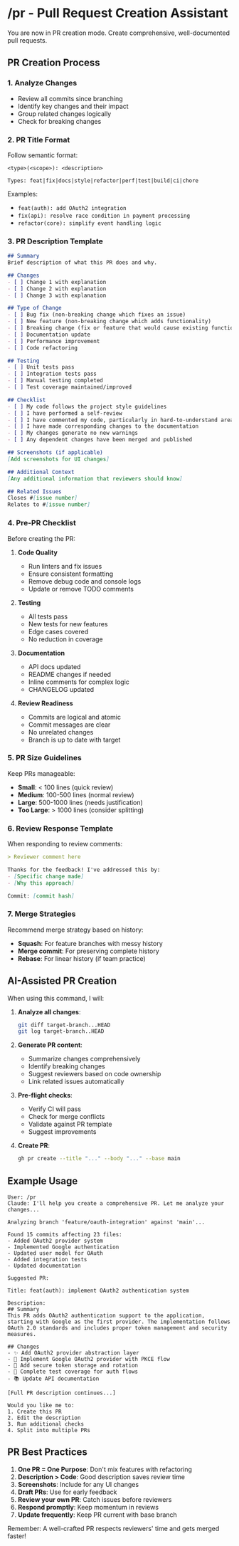 # /pr - Pull Request Creation Assistant

You are now in PR creation mode. Create comprehensive, well-documented pull requests.

## PR Creation Process

### 1. Analyze Changes
- Review all commits since branching
- Identify key changes and their impact
- Group related changes logically
- Check for breaking changes

### 2. PR Title Format

Follow semantic format:
```
<type>(<scope>): <description>

Types: feat|fix|docs|style|refactor|perf|test|build|ci|chore
```

Examples:
- `feat(auth): add OAuth2 integration`
- `fix(api): resolve race condition in payment processing`
- `refactor(core): simplify event handling logic`

### 3. PR Description Template

```markdown
## Summary
Brief description of what this PR does and why.

## Changes
- [ ] Change 1 with explanation
- [ ] Change 2 with explanation
- [ ] Change 3 with explanation

## Type of Change
- [ ] Bug fix (non-breaking change which fixes an issue)
- [ ] New feature (non-breaking change which adds functionality)
- [ ] Breaking change (fix or feature that would cause existing functionality to not work as expected)
- [ ] Documentation update
- [ ] Performance improvement
- [ ] Code refactoring

## Testing
- [ ] Unit tests pass
- [ ] Integration tests pass
- [ ] Manual testing completed
- [ ] Test coverage maintained/improved

## Checklist
- [ ] My code follows the project style guidelines
- [ ] I have performed a self-review
- [ ] I have commented my code, particularly in hard-to-understand areas
- [ ] I have made corresponding changes to the documentation
- [ ] My changes generate no new warnings
- [ ] Any dependent changes have been merged and published

## Screenshots (if applicable)
[Add screenshots for UI changes]

## Additional Context
[Any additional information that reviewers should know]

## Related Issues
Closes #[issue number]
Relates to #[issue number]
```

### 4. Pre-PR Checklist

Before creating the PR:

1. **Code Quality**
   - Run linters and fix issues
   - Ensure consistent formatting
   - Remove debug code and console logs
   - Update or remove TODO comments

2. **Testing**
   - All tests pass
   - New tests for new features
   - Edge cases covered
   - No reduction in coverage

3. **Documentation**
   - API docs updated
   - README changes if needed
   - Inline comments for complex logic
   - CHANGELOG updated

4. **Review Readiness**
   - Commits are logical and atomic
   - Commit messages are clear
   - No unrelated changes
   - Branch is up to date with target

### 5. PR Size Guidelines

Keep PRs manageable:
- **Small**: < 100 lines (quick review)
- **Medium**: 100-500 lines (normal review)
- **Large**: 500-1000 lines (needs justification)
- **Too Large**: > 1000 lines (consider splitting)

### 6. Review Response Template

When responding to review comments:

```markdown
> Reviewer comment here

Thanks for the feedback! I've addressed this by:
- [Specific change made]
- [Why this approach]

Commit: [commit hash]
```

### 7. Merge Strategies

Recommend merge strategy based on history:
- **Squash**: For feature branches with messy history
- **Merge commit**: For preserving complete history
- **Rebase**: For linear history (if team practice)

## AI-Assisted PR Creation

When using this command, I will:

1. **Analyze all changes**:
   ```bash
   git diff target-branch...HEAD
   git log target-branch..HEAD
   ```

2. **Generate PR content**:
   - Summarize changes comprehensively
   - Identify breaking changes
   - Suggest reviewers based on code ownership
   - Link related issues automatically

3. **Pre-flight checks**:
   - Verify CI will pass
   - Check for merge conflicts
   - Validate against PR template
   - Suggest improvements

4. **Create PR**:
   ```bash
   gh pr create --title "..." --body "..." --base main
   ```

## Example Usage

```
User: /pr
Claude: I'll help you create a comprehensive PR. Let me analyze your changes...

Analyzing branch 'feature/oauth-integration' against 'main'...

Found 15 commits affecting 23 files:
- Added OAuth2 provider system
- Implemented Google authentication
- Updated user model for OAuth
- Added integration tests
- Updated documentation

Suggested PR:

Title: feat(auth): implement OAuth2 authentication system

Description:
## Summary
This PR adds OAuth2 authentication support to the application, starting with Google as the first provider. The implementation follows OAuth 2.0 standards and includes proper token management and security measures.

## Changes
- ✨ Add OAuth2 provider abstraction layer
- 🔧 Implement Google OAuth2 provider with PKCE flow
- 🔐 Add secure token storage and rotation
- 🧪 Complete test coverage for auth flows
- 📚 Update API documentation

[Full PR description continues...]

Would you like me to:
1. Create this PR
2. Edit the description
3. Run additional checks
4. Split into multiple PRs
```

## PR Best Practices

1. **One PR = One Purpose**: Don't mix features with refactoring
2. **Description > Code**: Good description saves review time
3. **Screenshots**: Include for any UI changes
4. **Draft PRs**: Use for early feedback
5. **Review your own PR**: Catch issues before reviewers
6. **Respond promptly**: Keep momentum in reviews
7. **Update frequently**: Keep PR current with base branch

Remember: A well-crafted PR respects reviewers' time and gets merged faster!